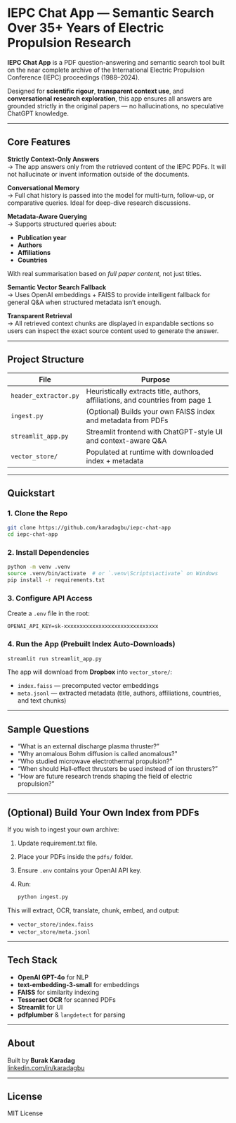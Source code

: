 # IEPC Chat App — Semantic Search Over 35+ Years of Electric Propulsion Research 

**IEPC Chat App** is a PDF question-answering and semantic search tool built on the near complete archive of the International Electric Propulsion Conference (IEPC) proceedings (1988–2024).

Designed for **scientific rigour**, **transparent context use**, and **conversational research exploration**, this app ensures all answers are grounded strictly in the original papers — no hallucinations, no speculative ChatGPT knowledge.

---

##  Core Features

 **Strictly Context-Only Answers**  
→ The app answers only from the retrieved content of the IEPC PDFs. It will not hallucinate or invent information outside of the documents.

 **Conversational Memory**  
→ Full chat history is passed into the model for multi-turn, follow-up, or comparative queries. Ideal for deep-dive research discussions.

 **Metadata-Aware Querying**  
→ Supports structured queries about:
- **Publication year**
- **Authors**
- **Affiliations**
- **Countries**

With real summarisation based on *full paper content*, not just titles.

 **Semantic Vector Search Fallback**  
→ Uses OpenAI embeddings + FAISS to provide intelligent fallback for general Q&A when structured metadata isn’t enough.

 **Transparent Retrieval**  
→ All retrieved context chunks are displayed in expandable sections so users can inspect the exact source content used to generate the answer.

---

##  Project Structure

| File | Purpose |
|------|---------|
| `header_extractor.py` | Heuristically extracts title, authors, affiliations, and countries from page 1 |
| `ingest.py`            | (Optional) Builds your own FAISS index and metadata from PDFs |
| `streamlit_app.py`     | Streamlit frontend with ChatGPT-style UI and context-aware Q&A |
| `vector_store/`        | Populated at runtime with downloaded index + metadata |

---

##  Quickstart

### 1. Clone the Repo

```bash
git clone https://github.com/karadagbu/iepc-chat-app
cd iepc-chat-app
```

### 2. Install Dependencies

```bash
python -m venv .venv
source .venv/bin/activate  # or `.venv\Scripts\activate` on Windows
pip install -r requirements.txt
```

### 3. Configure API Access

Create a `.env` file in the root:

```
OPENAI_API_KEY=sk-xxxxxxxxxxxxxxxxxxxxxxxxxxxxxx
```

### 4. Run the App (Prebuilt Index Auto-Downloads)

```bash
streamlit run streamlit_app.py
```

The app will download from **Dropbox** into `vector_store/`:

- `index.faiss` — precomputed vector embeddings  
- `meta.jsonl`  — extracted metadata (title, authors, affiliations, countries, and text chunks)

---

##  Sample Questions

- “What is an external discharge plasma thruster?”
- "Why anomalous Bohm diffusion is called anomalous?"
- “Who studied microwave electrothermal propulsion?”
- “When should Hall‐effect thrusters be used instead of ion thrusters?”
- “How are future research trends shaping the field of electric propulsion?”
---

##  (Optional) Build Your Own Index from PDFs

If you wish to ingest your own archive:

1. Update requirement.txt file.
2. Place your PDFs inside the `pdfs/` folder.  
3. Ensure `.env` contains your OpenAI API key.  
4. Run:

   ```bash
   python ingest.py
   ```

This will extract, OCR, translate, chunk, embed, and output:

- `vector_store/index.faiss`
- `vector_store/meta.jsonl`

---

##  Tech Stack

-  **OpenAI GPT-4o** for NLP  
-  **text-embedding-3-small** for embeddings  
-  **FAISS** for similarity indexing  
-  **Tesseract OCR** for scanned PDFs  
-  **Streamlit** for UI  
-  **pdfplumber** & `langdetect` for parsing  

---

##  About

Built by **Burak Karadag**  
[linkedin.com/in/karadagbu](https://linkedin.com/in/karadagbu)

---

##  License

MIT License